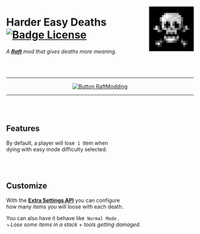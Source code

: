 
<div align = right>

<img
    src = 'HarderEasyDeath/icon.png'
    width = 120
    align = right
/>

</div>

# Harder Easy Deaths   [![Badge License]][License]

*A **[Raft]** mod that gives deaths more meaning.*

<br>
<br>

---

<div align = center>

[![Button RaftModding]][RaftModding]

</div>

---

<br>
<br>

## Features

By default, a player will lose  `1`  item when <br>
dying with easy mode difficulty selected.

<br>
<br>

## Customize

With the **[Extra Settings API]** you can configure <br>
how many items you will loose with each death.

You can also have it behave like  `Normal Mode` . <br>
*⤷ Lose some items in a stack + tools getting damaged.*

<br>


<!----------------------------------------------------------------------------->

[Extra Settings API]: https://www.raftmodding.com/mods/extra-settings-api
[RaftModding]: https://www.raftmodding.com/mods/harder-easy-death
[Raft]: https://raft-game.com/

[License]: LICENSE
[Banner]: LanternPhysicsMod/banner.jpg


<!----------------------------------[ Badges ]--------------------------------->

[Badge License]: https://img.shields.io/badge/License-MIT-ac8b11.svg?style=for-the-badge&labelColor=yellow


<!---------------------------------[ Buttons ]--------------------------------->

[Button RaftModding]: https://img.shields.io/badge/RaftModding-3498db?style=for-the-badge&logoColor=white&logo=Wireshark
